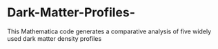 # Dark-Matter-Profiles-
This Mathematica code generates a comparative analysis of five widely used dark matter density profiles

